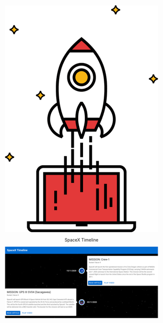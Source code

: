 <p align="center">
  <img src="https://raw.githubusercontent.com/ellyofreitas/spacex-frontend/master/content/logo.gif">
</p>

<p align="center">
  SpaceX Timeline
</p>

<p align="center">
  <img src="https://raw.githubusercontent.com/ellyofreitas/spacex-frontend/master/content/demo.png">
</p>
